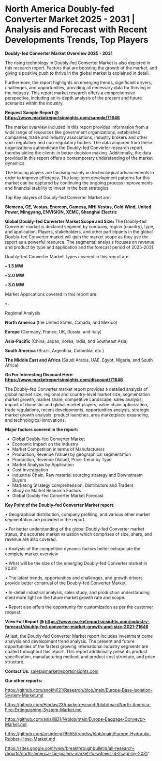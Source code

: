 # North America Doubly-fed Converter Market 2025 - 2031 | Analysis and Forecast with Recent Developments Trends, Top Players

<Strong> Doubly-fed Converter Market Overview 2025 - 2031</strong>

The rising technology in Doubly-fed Converter Market is also depicted in this research report. Factors that are boosting the growth of the market, and giving a positive push to thrive in the global market is explained in detail.

Furthermore, the report highlights on emerging trends, significant drivers, challenges, and opportunities, providing all necessary data for thriving in the industry. This report market research offers a comprehensive perspective, including an in-depth analysis of the present and future scenarios within the industry.

<strong>Request Sample Report @ <a href=https://www.marketreportsinsights.com/sample/71646>https://www.marketreportsinsights.com/sample/71646</a></strong>

The market overview included in this report provides information from a wide range of resources like government organizations, established companies, trade and industry associations, industry brokers and other such regulatory and non-regulatory bodies. The data acquired from these organizations authenticate the Doubly-fed Converter research report, thereby aiding the clients in better decision making. Additionally, the data provided in this report offers a contemporary understanding of the market dynamics.

The leading players are focusing mainly on technological advancements in order to improve efficiency. The long-term development patterns for this market can be captured by continuing the ongoing process improvements and financial stability to invest in the best strategies.

Top Key players of Doubly-fed Converter Market are:

<strong>Siemens, GE, Vestas, Enercon, Gamesa, MHI Vestas, Gold Wind, United Power, Mingyang, ENVISION, XEMC, Shanghai Electric</strong>

<strong><b>Global Doubly-fed Converter Market Scope and Size:</b></strong>
The Doubly-fed Converter market is declared segment by company, region (country), type, and application. Players, stakeholders, and other participants in the global Doubly-fed Converter market will gain the market scope as they use the report as a powerful resource. The segmental analysis focuses on revenue and product by type and application and the forecast period of 2025-2031.

Doubly-fed Converter Market Types covered in this report are:

<strong>• 1.5 MW

• 2.0 MW

• 3.0 MW</strong>

Market Applications covered in this report are:

<strong>• .</strong> 

Regional Analysis

<strong>North America</strong> (the United States, Canada, and Mexico)

<strong>Europe</strong> (Germany, France, UK, Russia, and Italy)

<strong>Asia-Pacific</strong> (China, Japan, Korea, India, and Southeast Asia)

<strong>South America</strong> (Brazil, Argentina, Colombia, etc.)

<strong>The Middle East and Africa</strong> (Saudi Arabia, UAE, Egypt, Nigeria, and South Africa)

<strong>Go For Interesting Discount Here: <a href=https://www.marketreportsinsights.com/discount/71646>https://www.marketreportsinsights.com/discount/71646</a></strong>

The Doubly-fed Converter market report provides a detailed analysis of global market size, regional and country-level market size, segmentation market growth, market share, competitive Landscape, sales analysis, impact of domestic and global market players, value chain optimization, trade regulations, recent developments, opportunities analysis, strategic market growth analysis, product launches, area marketplace expanding, and technological innovations.

<strong><b>Major factors covered in the report:</b></strong>
<ul>
  <li>Global Doubly-fed Converter Market </li>
  <li>Economic Impact on the Industry</li>
  <li>Market Competition in terms of Manufacturers</li>
  <li>Production, Revenue (Value) by geographical segmentation</li>
  <li>Production, Revenue (Value), Price Trend by Type</li>
  <li>Market Analysis by Application</li>
  <li>Cost Investigation</li>
  <li>Industrial Chain, Raw material sourcing strategy and Downstream Buyers</li>
  <li>Marketing Strategy comprehension, Distributors and Traders</li>
  <li>Study on Market Research Factors</li>
  <li>Global Doubly-fed Converter Market Forecast</li>
</ul>

<strong><b>Key Point of the Doubly-fed Converter Market report:</b></strong>

• Geographical distribution, company profiling, and various other market segmentation are provided in the report.

• For better understanding of the global Doubly-fed Converter market status, the accurate market valuation which comprises of size, share, and revenue are also covered.

• Analysis of the competitive dynamic factors better extrapolate the complete market overview

• What will be the size of the emerging Doubly-fed Converter market in 2031?

• The latest trends, opportunities and challenges, and growth drivers provide better construal of the Doubly-fed Converter Market.

• In-detail industrial analysis, sales study, and production understanding shed more light on the future market growth rate and scope.

• Report also offers the opportunity for customization as per the customer request.

<strong><b>View Full Report @ <a href=https://www.marketreportsinsights.com/industry-forecast/doubly-fed-converter-market-growth-and-size-2021-71646>https://www.marketreportsinsights.com/industry-forecast/doubly-fed-converter-market-growth-and-size-2021-71646</a></b></strong>


At last, the Doubly-fed Converter Market report includes investment come analysis and development trend analysis. The present and future opportunities of the fastest growing international industry segments are coated throughout this report. This report additionally presents product specification, manufacturing method, and product cost structure, and price structure.

<strong>Contact Us:</strong>
sales@marketreportsinsights.com

<strong>Our other reports:</strong>

<a href=https://github.com/anokhi121/Research/blob/main/Europe-Base-Isolation-System-Market.md>https://github.com/anokhi121/Research/blob/main/Europe-Base-Isolation-System-Market.md</a>

<a href=https://github.com/Hindavi23/marketresearch/blob/main/North-America-Fire-Extinguishing-System-Market.md>https://github.com/Hindavi23/marketresearch/blob/main/North-America-Fire-Extinguishing-System-Market.md</a>

<a href=https://github.com/anjaliiii21/N/blob/main/Europe-Baggage-Conveyor-Market.md>https://github.com/anjaliiii21/N/blob/main/Europe-Baggage-Conveyor-Market.md</a>

<a href=https://github.com/arshdeep76555/trendss/blob/main/Europe-Hydraulic-Rubber-Hose-Market.md>https://github.com/arshdeep76555/trendss/blob/main/Europe-Hydraulic-Rubber-Hose-Market.md</a>

<a href=https://sites.google.com/view/breakthroughbulletin/all-research-reports/north-america-zip-pullers-market-to-witness-4-2cagr-by-2031>https://sites.google.com/view/breakthroughbulletin/all-research-reports/north-america-zip-pullers-market-to-witness-4-2cagr-by-2031</a>"
